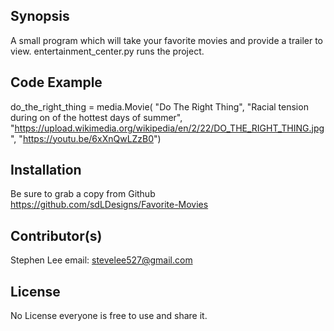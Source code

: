 ## Synopsis

A small program which will take your favorite movies and provide a trailer to view. entertainment_center.py runs the project.

## Code Example
do_the_right_thing = media.Movie(
    "Do The Right Thing",
    "Racial tension during on of the hottest days of summer",
    "https://upload.wikimedia.org/wikipedia/en/2/22/DO_THE_RIGHT_THING.jpg",
    "https://youtu.be/6xXnQwLZzB0")

## Installation
Be sure to grab a copy from Github https://github.com/sdLDesigns/Favorite-Movies

## Contributor(s)
Stephen Lee email: stevelee527@gmail.com

## License
No License everyone is free to use and share it.
